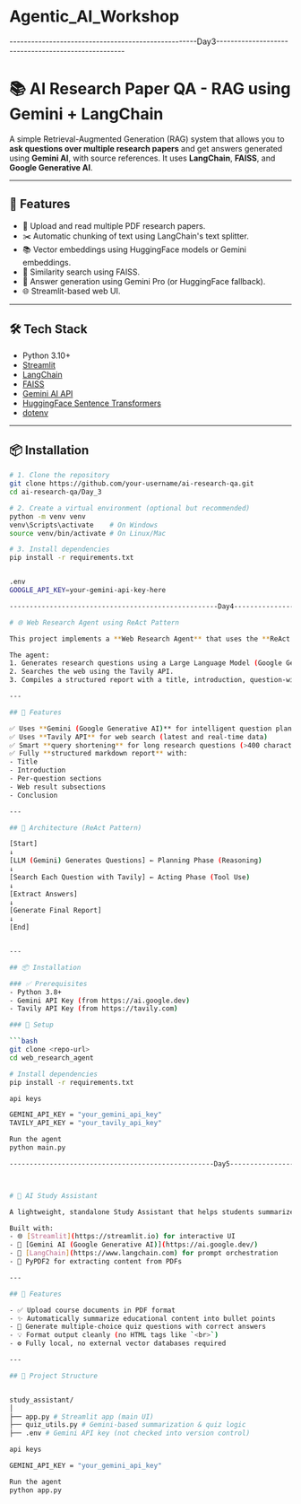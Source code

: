 # Agentic_AI_Workshop

----------------------------------------------------Day3----------------------------------------------------
# 📚 AI Research Paper QA - RAG using Gemini + LangChain

A simple Retrieval-Augmented Generation (RAG) system that allows you to **ask questions over multiple research papers** and get answers generated using **Gemini AI**, with source references. It uses **LangChain**, **FAISS**, and **Google Generative AI**.

---

## 🚀 Features

- 📂 Upload and read multiple PDF research papers.
- ✂️ Automatic chunking of text using LangChain's text splitter.
- 📚 Vector embeddings using HuggingFace models or Gemini embeddings.
- 🔎 Similarity search using FAISS.
- 🧠 Answer generation using Gemini Pro (or HuggingFace fallback).
- 🌐 Streamlit-based web UI.

---

## 🛠️ Tech Stack

- Python 3.10+
- [Streamlit](https://streamlit.io/)
- [LangChain](https://www.langchain.com/)
- [FAISS](https://github.com/facebookresearch/faiss)
- [Gemini AI API](https://ai.google.dev/)
- [HuggingFace Sentence Transformers](https://www.sbert.net/)
- [dotenv](https://pypi.org/project/python-dotenv/)

---

## 📦 Installation

```bash
# 1. Clone the repository
git clone https://github.com/your-username/ai-research-qa.git
cd ai-research-qa/Day_3

# 2. Create a virtual environment (optional but recommended)
python -m venv venv
venv\Scripts\activate    # On Windows
source venv/bin/activate # On Linux/Mac

# 3. Install dependencies
pip install -r requirements.txt


.env 
GOOGLE_API_KEY=your-gemini-api-key-here

----------------------------------------------------Day4----------------------------------------------------

# 🌐 Web Research Agent using ReAct Pattern

This project implements a **Web Research Agent** that uses the **ReAct pattern (Reasoning + Acting)** to perform topic-based research using LLMs and web search tools.

The agent:
1. Generates research questions using a Large Language Model (Google Gemini).
2. Searches the web using the Tavily API.
3. Compiles a structured report with a title, introduction, question-wise findings, and a conclusion.

---

## 🚀 Features

✅ Uses **Gemini (Google Generative AI)** for intelligent question planning  
✅ Uses **Tavily API** for web search (latest and real-time data)  
✅ Smart **query shortening** for long research questions (>400 characters)  
✅ Fully **structured markdown report** with:
- Title
- Introduction
- Per-question sections
- Web result subsections
- Conclusion

---

## 🧠 Architecture (ReAct Pattern)

[Start]
↓
[LLM (Gemini) Generates Questions] ← Planning Phase (Reasoning)
↓
[Search Each Question with Tavily] ← Acting Phase (Tool Use)
↓
[Extract Answers]
↓
[Generate Final Report]
↓
[End]


---

## 📦 Installation

### ✅ Prerequisites
- Python 3.8+
- Gemini API Key (from https://ai.google.dev)
- Tavily API Key (from https://tavily.com)

### 🔧 Setup

```bash
git clone <repo-url>
cd web_research_agent

# Install dependencies
pip install -r requirements.txt

api keys

GEMINI_API_KEY = "your_gemini_api_key"
TAVILY_API_KEY = "your_tavily_api_key"

Run the agent
python main.py

---------------------------------------------------Day5----------------------------------------------------



# 📘 AI Study Assistant

A lightweight, standalone Study Assistant that helps students summarize study material and automatically generate multiple-choice quiz questions — all without needing external vector databases or retrieval systems.

Built with:
- 🌐 [Streamlit](https://streamlit.io) for interactive UI
- 🧠 [Gemini AI (Google Generative AI)](https://ai.google.dev/)
- 🧱 [LangChain](https://www.langchain.com) for prompt orchestration
- 📄 PyPDF2 for extracting content from PDFs

---

## 🚀 Features

- ✅ Upload course documents in PDF format
- ✨ Automatically summarize educational content into bullet points
- 📝 Generate multiple-choice quiz questions with correct answers
- 💡 Format output cleanly (no HTML tags like `<br>`)
- ⚙️ Fully local, no external vector databases required

---

## 📁 Project Structure


study_assistant/
│
├── app.py # Streamlit app (main UI)
├── quiz_utils.py # Gemini-based summarization & quiz logic
├── .env # Gemini API key (not checked into version control)

api keys

GEMINI_API_KEY = "your_gemini_api_key"

Run the agent
python app.py